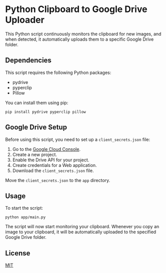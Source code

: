 # Python Clipboard to Google Drive Uploader

This Python script continuously monitors the clipboard for new images, and when detected, it automatically uploads them to a specific Google Drive folder.

## Dependencies
This script requires the following Python packages:

- pydrive
- pyperclip
- Pillow

You can install them using pip:

```shell
pip install pydrive pyperclip pillow
```

## Google Drive Setup
Before using this script, you need to set up a `client_secrets.json` file:

1. Go to the [Google Cloud Console](https://console.cloud.google.com/).
2. Create a new project.
3. Enable the Drive API for your project.
4. Create credentials for a Web application.
5. Download the `client_secrets.json` file.

Move the `client_secrets.json` to the `app` directory.

## Usage
To start the script:

```shell
python app/main.py
```

The script will now start monitoring your clipboard. Whenever you copy an image to your clipboard, it will be automatically uploaded to the specified Google Drive folder.

## License
[MIT](https://choosealicense.com/licenses/mit/)
